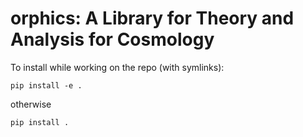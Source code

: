 orphics: A Library for Theory and Analysis for Cosmology
========================================================

To install while working on the repo (with symlinks):

`pip install -e .`

otherwise

`pip install .`

